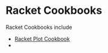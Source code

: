 # Racket Cookbooks
Racket Cookbooks include


* [Racket Plot Cookbook](https://github.com/Racket-Cookbooks/Plot-cookbook#readme)
* 
